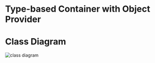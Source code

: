 # Type-based Container with Object Provider

# Class Diagram
![class diagram](http://www.plantuml.com/plantuml/png/fLHDJy904BttLyo10qJu2M8GBoH6ZP9u9CDsAQDr5tS74eByTxUbkrLe6mgzD9sFzzwycHJdbWqA1f6YjV1Yz8PYQKO-l8l0FJTW6Pa4R3J5O6H2bgNfFiy_fE07kI15J5gz5ebUqQJpF2II9ye1A26xlMWV7QZgcWFbR2QqQpDhmPw9VF7KeB8hRTXJyP9iASnraKgWe_1Bze6tAmcTGwooVcJVN2gLh5LZQvtqe2Peptt2E2xW-k3VSwrJhm6DmMtcJkuA_j_4r37VevNnM2j6KjAy4ozhzZCey65LvBFESOPJf0_-Co5hCr5kv0KA2VGdUhAo8oVk_6TcYPyWcmQMQ9jhzn45ojEnIZcxopL0EnNLTXpnb-x8W9plvid1byVWLz9ulxwerTtcatM-roG-7pN6S0iBJ6q5zHdtLtztqPcNDXZy39lMTpxEiDh_DW37mJQzTJ-UQp321g9sbBK_mMQI2vowgZdeFJdsIefV)
